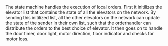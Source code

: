 The state machine handles the execution of local orders. First it initilizes the elevator list that contains the state of all the elevators on the network. By sending this initilized list, all the other elevators on the network can update the state of the sender in their own list, such that the orderhandler can distribute the orders to the best choice of elevator. It then goes on to handle the door timer, door light, motor direction, floor indicator and checks for motor loss. 